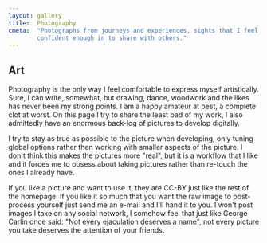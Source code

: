 ```yaml
---
layout: gallery
title:  Photography
cmeta:  "Photographs from journeys and experiences, sights that I feel
        confident enough in to share with others."
---
```


<!-- The title is inserted in the layout -->

## Art ##

Photography is the only way I feel comfortable to express myself artistically.
Sure, I can write, somewhat, but drawing, dance, woodwork and the likes has
never been my strong points.
I am a happy amateur at best, a complete clot at worst.
On this page I try to share the least bad of my work, I also admittedly have
an enormous back-log of pictures to develop digitally.

I try to stay as true as possible to the picture when developing, only tuning
global options rather then working with smaller aspects of the picture.
I don't think this makes the pictures more "real", but it is a workflow that I
like and it forces me to obsess about taking pictures rather than re-touch the
ones I already have.

If you like a picture and want to use it, they are CC-BY just like the rest of
the homepage.
If you like it so much that you want the raw image to post-process yourself
just send me an e-mail and I'll hand it to you.
I won't post images I take on any social network, I somehow feel that just
like George Carlin once said: "Not every ejaculation deserves a name", not
every picture you take deserves the attention of your friends.
